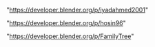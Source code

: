 "https://developer.blender.org/p/iyadahmed2001"

"https://developer.blender.org/p/hosin96"

"https://developer.blender.org/p/FamilyTree"

